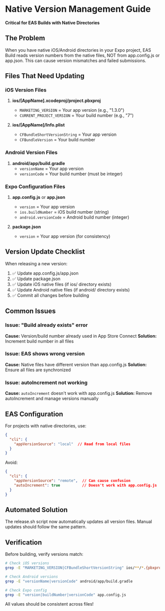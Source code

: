 # Native Version Management Guide

**Critical for EAS Builds with Native Directories**

## The Problem

When you have native iOS/Android directories in your Expo project, EAS Build reads version numbers from the native files, NOT from app.config.js or app.json. This can cause version mismatches and failed submissions.

## Files That Need Updating

### iOS Version Files
1. **ios/[AppName].xcodeproj/project.pbxproj**
   - `MARKETING_VERSION` = Your app version (e.g., "1.3.0")
   - `CURRENT_PROJECT_VERSION` = Your build number (e.g., "7")

2. **ios/[AppName]/Info.plist**
   - `CFBundleShortVersionString` = Your app version
   - `CFBundleVersion` = Your build number

### Android Version Files
1. **android/app/build.gradle**
   - `versionName` = Your app version
   - `versionCode` = Your build number (must be integer)

### Expo Configuration Files
1. **app.config.js** or **app.json**
   - `version` = Your app version
   - `ios.buildNumber` = iOS build number (string)
   - `android.versionCode` = Android build number (integer)

2. **package.json**
   - `version` = Your app version (for consistency)

## Version Update Checklist

When releasing a new version:

1. ✅ Update app.config.js/app.json
2. ✅ Update package.json
3. ✅ Update iOS native files (if ios/ directory exists)
4. ✅ Update Android native files (if android/ directory exists)
5. ✅ Commit all changes before building

## Common Issues

### Issue: "Build already exists" error
**Cause:** Version/build number already used in App Store Connect
**Solution:** Increment build number in all files

### Issue: EAS shows wrong version
**Cause:** Native files have different version than app.config.js
**Solution:** Ensure all files are synchronized

### Issue: autoIncrement not working
**Cause:** `autoIncrement` doesn't work with app.config.js
**Solution:** Remove autoIncrement and manage versions manually

## EAS Configuration

For projects with native directories, use:
```json
{
  "cli": {
    "appVersionSource": "local"  // Read from local files
  }
}
```

Avoid:
```json
{
  "cli": {
    "appVersionSource": "remote",  // Can cause confusion
    "autoIncrement": true          // Doesn't work with app.config.js
  }
}
```

## Automated Solution

The release.sh script now automatically updates all version files. Manual updates should follow the same pattern.

## Verification

Before building, verify versions match:
```bash
# Check iOS versions
grep -E "MARKETING_VERSION|CFBundleShortVersionString" ios/**/*.{pbxproj,plist}

# Check Android versions
grep -E "versionName|versionCode" android/app/build.gradle

# Check Expo config
grep -E "version|buildNumber|versionCode" app.config.js
```

All values should be consistent across files!
